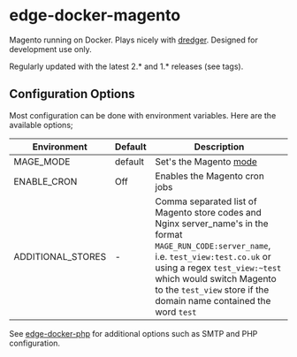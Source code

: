 # edge-docker-magento
Magento running on Docker. Plays nicely with [dredger](https://github.com/outeredge/dredger). Designed for development use only.

Regularly updated with the latest 2.* and 1.* releases (see tags).

## Configuration Options
Most configuration can be done with environment variables. Here are the available options;

| Environment       | Default | Description |
| -------------     | ------- | --- |
| MAGE_MODE         | default | Set's the Magento [mode](http://devdocs.magento.com/guides/v2.3/config-guide/bootstrap/magento-modes.html) |
| ENABLE_CRON       | Off       | Enables the Magento cron jobs |
| ADDITIONAL_STORES | -         | Comma separated list of Magento store codes and Nginx server_name's in the format `MAGE_RUN_CODE:server_name`, i.e. `test_view:test.co.uk` or using a regex `test_view:~test` which would switch Magento to the `test_view` store if the domain name contained the word `test` |

See [edge-docker-php](https://github.com/outeredge/edge-docker-php) for additional options such as SMTP and PHP configuration.
